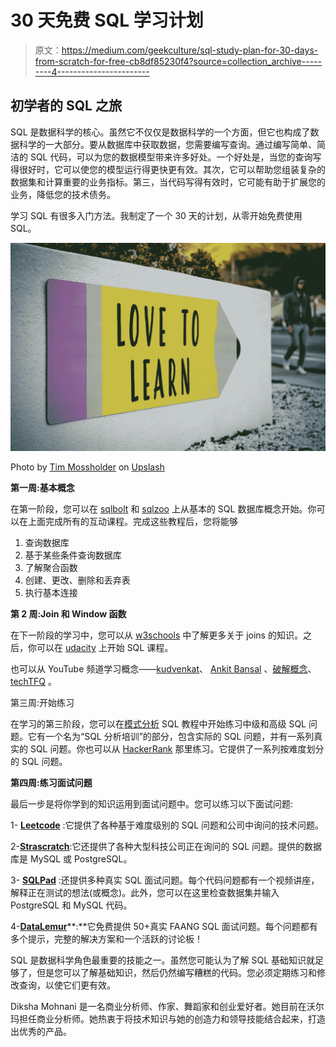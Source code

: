 # 30 天免费 SQL 学习计划

> 原文：<https://medium.com/geekculture/sql-study-plan-for-30-days-from-scratch-for-free-cb8df85230f4?source=collection_archive---------4----------------------->

## 初学者的 SQL 之旅

SQL 是数据科学的核心。虽然它不仅仅是数据科学的一个方面，但它也构成了数据科学的一大部分。要从数据库中获取数据，您需要编写查询。通过编写简单、简洁的 SQL 代码，可以为您的数据模型带来许多好处。一个好处是，当您的查询写得很好时，它可以使您的模型运行得更快更有效。其次，它可以帮助您组装复杂的数据集和计算重要的业务指标。第三，当代码写得有效时，它可能有助于扩展您的业务，降低您的技术债务。

学习 SQL 有很多入门方法。我制定了一个 30 天的计划，从零开始免费使用 SQL。

![](img/484b626c85ee76acccfc99815a76f4f0.png)

Photo by [Tim Mossholder](https://unsplash.com/@timmossholder) on [Upslash](https://unsplash.com/photos/WE_Kv_ZB1l0)

**第一周:基本概念**

在第一阶段，您可以在 [sqlbolt](https://sqlbolt.com/) 和 [sqlzoo](https://sqlzoo.net/wiki/SQL_Tutorial) 上从基本的 SQL 数据库概念开始。你可以在上面完成所有的互动课程。完成这些教程后，您将能够

1.  查询数据库
2.  基于某些条件查询数据库
3.  了解聚合函数
4.  创建、更改、删除和丢弃表
5.  执行基本连接

**第 2 周:Join 和 Window 函数**

在下一阶段的学习中，您可以从 [w3schools](https://www.w3schools.com/sql/) 中了解更多关于 joins 的知识。之后，你可以在 [udacity](https://www.udacity.com/course/sql-for-data-analysis--ud198) 上开始 SQL 课程。

也可以从 YouTube 频道学习概念——[kudvenkat](https://www.youtube.com/watch?v=wW4xcQ3FFp4&list=PL08903FB7ACA1C2FB&index=13)、 [Ankit Bansal](https://www.youtube.com/playlist?list=PLBTZqjSKn0IeKBQDjLmzisazhqQy4iGkb) 、[破解概念](https://www.youtube.com/channel/UC43CDA3m7Nwfdj8B9SAZQ4A/videos)、 [techTFQ](https://www.youtube.com/c/techTFQ/playlists) 。

第三周:开始练习

在学习的第三阶段，您可以在[模式分析](https://mode.com/sql-tutorial/) SQL 教程中开始练习中级和高级 SQL 问题。它有一个名为“SQL 分析培训”的部分，包含实际的 SQL 问题，并有一系列真实的 SQL 问题。你也可以从 [HackerRank](https://www.hackerrank.com/domains/sql) 那里练习。它提供了一系列按难度划分的 SQL 问题。

**第四周:练习面试问题**

最后一步是将你学到的知识运用到面试问题中。您可以练习以下面试问题:

1- [**Leetcode**](https://leetcode.com/problemset/database/) :它提供了各种基于难度级别的 SQL 问题和公司中询问的技术问题。

2-[**Strascratch**](https://www.stratascratch.com/blog/categories/sql/):它还提供了各种大型科技公司正在询问的 SQL 问题。提供的数据库是 MySQL 或 PostgreSQL。

3- [**SQLPad**](https://sqlpad.io/) :还提供多种真实 SQL 面试问题。每个代码问题都有一个视频讲座，解释正在测试的想法(或概念)。此外，您可以在这里检查数据集并输入 PostgreSQL 和 MySQL 代码。

4-[**DataLemur**](https://datalemur.com/)**:**它免费提供 50+真实 FAANG SQL 面试问题。每个问题都有多个提示，完整的解决方案和一个活跃的讨论板！

SQL 是数据科学角色最重要的技能之一。虽然您可能认为了解 SQL 基础知识就足够了，但是您可以了解基础知识，然后仍然编写糟糕的代码。您必须定期练习和修改查询，以使它们更有效。

Diksha Mohnani 是一名商业分析师、作家、舞蹈家和创业爱好者。她目前在沃尔玛担任商业分析师。她热衷于将技术知识与她的创造力和领导技能结合起来，打造出优秀的产品。